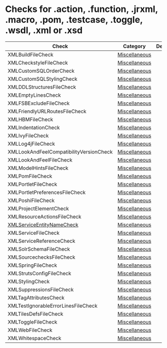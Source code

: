# Checks for .action, .function, .jrxml, .macro, .pom, .testcase, .toggle, .wsdl, .xml or .xsd

Check | Category | Description
----- | -------- | -----------
XMLBuildFileCheck | [Miscellaneous](src/main/resources/documentation/miscellaneous_checks.markdown#miscellaneous-checks) | |
XMLCheckstyleFileCheck | [Miscellaneous](src/main/resources/documentation/miscellaneous_checks.markdown#miscellaneous-checks) | |
XMLCustomSQLOrderCheck | [Miscellaneous](src/main/resources/documentation/miscellaneous_checks.markdown#miscellaneous-checks) | |
XMLCustomSQLStylingCheck | [Miscellaneous](src/main/resources/documentation/miscellaneous_checks.markdown#miscellaneous-checks) | |
XMLDDLStructuresFileCheck | [Miscellaneous](src/main/resources/documentation/miscellaneous_checks.markdown#miscellaneous-checks) | |
XMLEmptyLinesCheck | [Miscellaneous](src/main/resources/documentation/miscellaneous_checks.markdown#miscellaneous-checks) | |
XMLFSBExcludeFileCheck | [Miscellaneous](src/main/resources/documentation/miscellaneous_checks.markdown#miscellaneous-checks) | |
XMLFriendlyURLRoutesFileCheck | [Miscellaneous](src/main/resources/documentation/miscellaneous_checks.markdown#miscellaneous-checks) | |
XMLHBMFileCheck | [Miscellaneous](src/main/resources/documentation/miscellaneous_checks.markdown#miscellaneous-checks) | |
XMLIndentationCheck | [Miscellaneous](src/main/resources/documentation/miscellaneous_checks.markdown#miscellaneous-checks) | |
XMLIvyFileCheck | [Miscellaneous](src/main/resources/documentation/miscellaneous_checks.markdown#miscellaneous-checks) | |
XMLLog4jFileCheck | [Miscellaneous](src/main/resources/documentation/miscellaneous_checks.markdown#miscellaneous-checks) | |
XMLLookAndFeelCompatibilityVersionCheck | [Miscellaneous](src/main/resources/documentation/miscellaneous_checks.markdown#miscellaneous-checks) | |
XMLLookAndFeelFileCheck | [Miscellaneous](src/main/resources/documentation/miscellaneous_checks.markdown#miscellaneous-checks) | |
XMLModelHintsFileCheck | [Miscellaneous](src/main/resources/documentation/miscellaneous_checks.markdown#miscellaneous-checks) | |
XMLPomFileCheck | [Miscellaneous](src/main/resources/documentation/miscellaneous_checks.markdown#miscellaneous-checks) | |
XMLPortletFileCheck | [Miscellaneous](src/main/resources/documentation/miscellaneous_checks.markdown#miscellaneous-checks) | |
XMLPortletPreferencesFileCheck | [Miscellaneous](src/main/resources/documentation/miscellaneous_checks.markdown#miscellaneous-checks) | |
XMLPoshiFileCheck | [Miscellaneous](src/main/resources/documentation/miscellaneous_checks.markdown#miscellaneous-checks) | |
XMLProjectElementCheck | [Miscellaneous](src/main/resources/documentation/miscellaneous_checks.markdown#miscellaneous-checks) | |
XMLResourceActionsFileCheck | [Miscellaneous](src/main/resources/documentation/miscellaneous_checks.markdown#miscellaneous-checks) | |
[XMLServiceEntityNameCheck](checks/xml_service_entity_name_check.markdown#xmlserviceentitynamecheck) | [Miscellaneous](src/main/resources/documentation/miscellaneous_checks.markdown#miscellaneous-checks) | |
XMLServiceFileCheck | [Miscellaneous](src/main/resources/documentation/miscellaneous_checks.markdown#miscellaneous-checks) | |
XMLServiceReferenceCheck | [Miscellaneous](src/main/resources/documentation/miscellaneous_checks.markdown#miscellaneous-checks) | |
XMLSolrSchemaFileCheck | [Miscellaneous](src/main/resources/documentation/miscellaneous_checks.markdown#miscellaneous-checks) | |
XMLSourcechecksFileCheck | [Miscellaneous](src/main/resources/documentation/miscellaneous_checks.markdown#miscellaneous-checks) | |
XMLSpringFileCheck | [Miscellaneous](src/main/resources/documentation/miscellaneous_checks.markdown#miscellaneous-checks) | |
XMLStrutsConfigFileCheck | [Miscellaneous](src/main/resources/documentation/miscellaneous_checks.markdown#miscellaneous-checks) | |
XMLStylingCheck | [Miscellaneous](src/main/resources/documentation/miscellaneous_checks.markdown#miscellaneous-checks) | |
XMLSuppressionsFileCheck | [Miscellaneous](src/main/resources/documentation/miscellaneous_checks.markdown#miscellaneous-checks) | |
XMLTagAttributesCheck | [Miscellaneous](src/main/resources/documentation/miscellaneous_checks.markdown#miscellaneous-checks) | |
XMLTestIgnorableErrorLinesFileCheck | [Miscellaneous](src/main/resources/documentation/miscellaneous_checks.markdown#miscellaneous-checks) | |
XMLTilesDefsFileCheck | [Miscellaneous](src/main/resources/documentation/miscellaneous_checks.markdown#miscellaneous-checks) | |
XMLToggleFileCheck | [Miscellaneous](src/main/resources/documentation/miscellaneous_checks.markdown#miscellaneous-checks) | |
XMLWebFileCheck | [Miscellaneous](src/main/resources/documentation/miscellaneous_checks.markdown#miscellaneous-checks) | |
XMLWhitespaceCheck | [Miscellaneous](src/main/resources/documentation/miscellaneous_checks.markdown#miscellaneous-checks) | |
